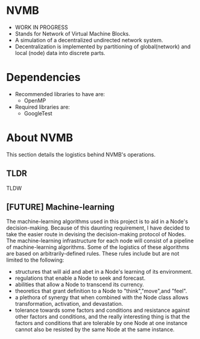 # NVMB
- WORK IN PROGRESS
- Stands for Network of Virtual Machine Blocks.
- A simulation of a decentralized undirected network system.
- Decentralization is implemented by partitioning of global(network) and local (node) data into discrete parts.

# Dependencies
- Recommended libraries to have are:
  * OpenMP
- Required libraries are:
  * GoogleTest

# About NVMB
This section details the logistics behind NVMB's operations.

## TLDR 
TLDW 

## [FUTURE] Machine-learning
The machine-learning algorithms used in this project is to aid in a 
Node's decision-making. Because of this daunting requirement, I have 
decided to take the easier route in devising the decision-making protocol 
of Nodes. The machine-learning infrastructure for each node will consist 
of a pipeline of machine-learning algorithms. Some of the logistics of 
these algorithms are based on arbitrarily-defined rules. These rules 
include but are not limited to the following: 
- structures that will aid and abet in a Node's learning of its environment.
- regulations that enable a Node to seek and forecast. 
- abilities that allow a Node to transcend its currency.
- theoretics that grant definition to a Node to "think","move",and "feel".
- a plethora of synergy that when combined with the Node class allows 
  transformation, activation, and devastation.
- tolerance towards some factors and conditions and resistance against 
  other factors and conditions, and the really interesting thing is that 
  the factors and conditions that are tolerable by one Node at one instance cannot also be resisted by the same Node at the same instance.